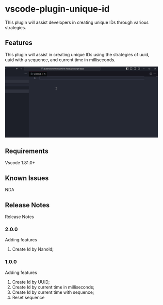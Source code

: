 # vscode-plugin-unique-id
This plugin will assist developers in creating unique IDs through various strategies.

## Features

This plugin will assist in creating unique IDs using the strategies of uuid, uuid with a sequence, and current time in milliseconds.

![](images/features.gif)

## Requirements

Vscode 1.81.0+

## Known Issues

NDA

## Release Notes

Release Notes

### 2.0.0

Adding features

1. Create Id by NanoId;

### 1.0.0

Adding features

1. Create Id by UUID;
2. Create Id by current time in milliseconds;
3. Create Id by current time with sequence;
4. Reset sequence
